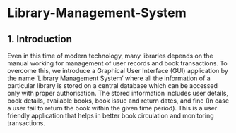 # Library-Management-System
## 1.	Introduction
Even in this time of modern technology, many libraries depends on the manual working for management of user records and book transactions. 
To overcome this, we introduce a Graphical User Interface (GUI) application by the name ‘Library Management System’ where all the 
information of a particular library is stored on a central database which can be accessed only with proper authorisation. 
The stored information includes user details, book details, available books, book issue and return dates, and fine (In case a user 
fail to return the book within the given time period). This is a user friendly application that helps in better book 
circulation and monitoring transactions.


